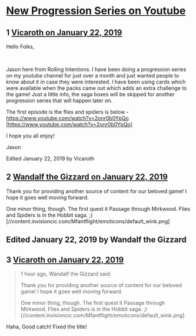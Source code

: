 # [New Progression Series on Youtube](https://community.fantasyflightgames.com/topic/289617-new-progression-series-on-youtube/)

## 1 [Vicaroth on January 22, 2019](https://community.fantasyflightgames.com/topic/289617-new-progression-series-on-youtube/?do=findComment&comment=3599905)

Hello Folks,

 

Jason here from Rolling Intentions. I have been doing a progression series on my youtube channel for just over a month and just wanted people to know about it in case they were interested. I have been using cards which were available when the packs came out which adds an extra challenge to the game! Just a little info, the saga boxes will be skipped for another progression series that will happen later on.

The first episode is the flies and spiders is below -
https://www.youtube.com/watch?v=2onr0b0YpQo [https://www.youtube.com/watch?v=2onr0b0YpQo]

I hope you all enjoy!

Jason

Edited January 22, 2019 by Vicaroth

## 2 [Wandalf the Gizzard on January 22, 2019](https://community.fantasyflightgames.com/topic/289617-new-progression-series-on-youtube/?do=findComment&comment=3599974)

Thank you for providing another source of content for our beloved game! I hope it goes well moving forward.

One minor thing, though. The first quest it Passage through Mirkwood. Flies and Spiders is in the Hobbit saga. ;) [//content.invisioncic.com/Mfantflight/emoticons/default_wink.png]

Edited January 22, 2019 by Wandalf the Gizzard
-

## 3 [Vicaroth on January 22, 2019](https://community.fantasyflightgames.com/topic/289617-new-progression-series-on-youtube/?do=findComment&comment=3600073)

> 1 hour ago, Wandalf the Gizzard said:
> 
> Thank you for providing another source of content for our beloved game! I hope it goes well moving forward.
> 
> One minor thing, though. The first quest it Passage through Mirkwood. Flies and Spiders is in the Hobbit saga. ;) [//content.invisioncic.com/Mfantflight/emoticons/default_wink.png]

Haha, Good catch! Fixed the title!

